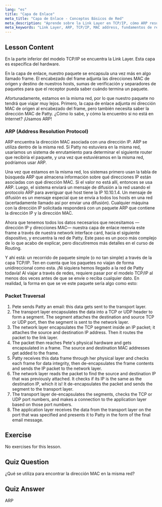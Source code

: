 ```yaml
---
lang: "es"
title: "Capa de Enlace"
meta_title: "Capa de Enlace - Conceptos Básicos de Red"
meta_description: "Aprende sobre la Link Layer en TCP/IP, cómo ARP resuelve las direcciones MAC y el recorrido de los paquetes. Comprende los fundamentos de la red con este tutorial de redes de Linux."
meta_keywords: "Link Layer, ARP, TCP/IP, MAC address, fundamentos de red, redes Linux, principiante, tutorial"
---
```


## Lesson Content

En la parte inferior del modelo TCP/IP se encuentra la Link Layer. Esta capa es específica del hardware.

En la capa de enlace, nuestro paquete se encapsula una vez más en algo llamado frame. El encabezado del frame adjunta las direcciones MAC de origen y destino de nuestros hosts, sumas de verificación y separadores de paquetes para que el receptor pueda saber cuándo termina un paquete.

Afortunadamente, estamos en la misma red, por lo que nuestro paquete no tendrá que viajar muy lejos. Primero, la capa de enlace adjunta mi dirección MAC de origen al encabezado del frame, pero también necesita saber la dirección MAC de Patty. ¿Cómo lo sabe, y cómo la encuentro si no está en Internet? ¡Usamos ARP!

### ARP (Address Resolution Protocol)

ARP encuentra la dirección MAC asociada con una dirección IP. ARP se utiliza dentro de la misma red. Si Patty no estuviera en la misma red, usaríamos un sistema de enrutamiento para determinar el siguiente router que recibiría el paquete, y una vez que estuviéramos en la misma red, podríamos usar ARP.

Una vez que estamos en la misma red, los sistemas primero usan la tabla de búsqueda ARP que almacena información sobre qué direcciones IP están asociadas con qué dirección MAC. Si el valor no está allí, entonces se usa ARP. Luego, el sistema enviará un mensaje de difusión a la red usando el protocolo ARP para averiguar qué host tiene la IP 10.10.1.4. Un mensaje de difusión es un mensaje especial que se envía a todos los hosts en una red (acertadamente llamado así por enviar una difusión). Cualquier máquina con la dirección IP solicitada responderá con un paquete ARP que contiene la dirección IP y la dirección MAC.

Ahora que tenemos todos los datos necesarios que necesitamos —dirección IP y direcciones MAC— nuestra capa de enlace reenvía este frame a través de nuestra network interface card, hacia el siguiente dispositivo, y encuentra la red de Patty. Este paso es un poco más complejo de lo que acabo de explicar, pero discutiremos más detalles en el curso de Routing.

Y ahí está: un recorrido de paquete simple (o no tan simple) a través de la capa TCP/IP. Ten en cuenta que los paquetes no viajan de forma unidireccional como esta. ¡Ni siquiera hemos llegado a la red de Patty todavía! Al viajar a través de redes, requiere pasar por el modelo TCP/IP al menos dos veces antes de que se envíe o reciba cualquier dato. En realidad, la forma en que se ve este paquete sería algo como esto:

### Packet Traversal

1. Pete sends Patty an email: this data gets sent to the transport layer.
2. The transport layer encapsulates the data into a TCP or UDP header to form a segment. The segment attaches the destination and source TCP or UDP port, then the segment is sent to the network layer.
3. The network layer encapsulates the TCP segment inside an IP packet; it attaches the source and destination IP address. Then it routes the packet to the link layer.
4. The packet then reaches Pete's physical hardware and gets encapsulated in a frame. The source and destination MAC addresses get added to the frame.
5. Patty receives this data frame through her physical layer and checks each frame for data integrity, then de-encapsulates the frame contents and sends the IP packet to the network layer.
6. The network layer reads the packet to find the source and destination IP that was previously attached. It checks if its IP is the same as the destination IP, which it is! It de-encapsulates the packet and sends the segment to the transport layer.
7. The transport layer de-encapsulates the segments, checks the TCP or UDP port numbers, and makes a connection to the application layer based on those port numbers.
8. The application layer receives the data from the transport layer on the port that was specified and presents it to Patty in the form of the final email message.

## Exercise

No exercises for this lesson.

## Quiz Question

¿Qué se utiliza para encontrar la dirección MAC en la misma red?

## Quiz Answer

ARP

